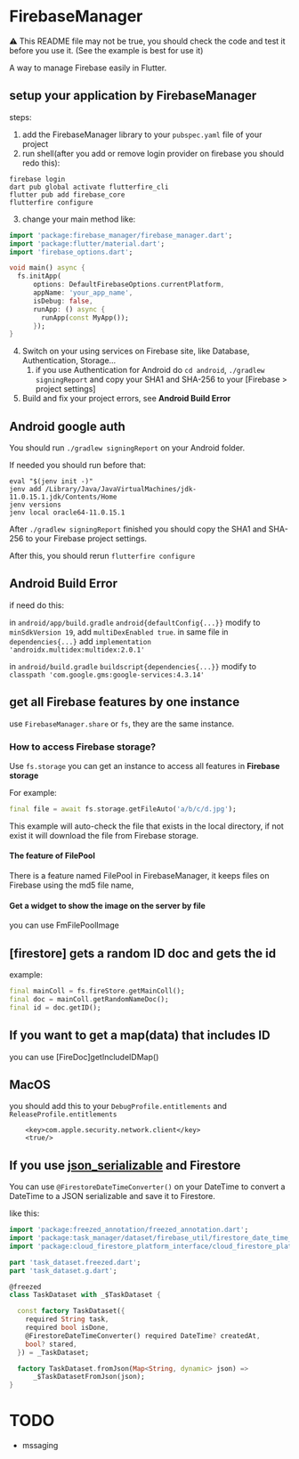 # FirebaseManager

⚠️ This README file may not be true, you should check the code and test it before you use it. (See the example is best for use it)

A way to manage Firebase easily in Flutter.

## setup your application by FirebaseManager

steps:

1. add the FirebaseManager library to your `pubspec.yaml` file of your project
2. run shell(after you add or remove login provider on firebase you should redo this):

```shell
firebase login
dart pub global activate flutterfire_cli
flutter pub add firebase_core
flutterfire configure
```

3. change your main method like:

```dart
import 'package:firebase_manager/firebase_manager.dart';
import 'package:flutter/material.dart';
import 'firebase_options.dart';

void main() async {
  fs.initApp(
      options: DefaultFirebaseOptions.currentPlatform,
      appName: 'your_app_name',
      isDebug: false,
      runApp: () async {
        runApp(const MyApp());
      });
}
```

4. Switch on your using services on Firebase site, like Database, Authentication, Storage...
   1. if you use Authentication for Android do `cd android`, `./gradlew signingReport` and copy your SHA1 and SHA-256 to your [Firebase > project settings]
5. Build and fix your project errors, see **Android Build Error**

## Android google auth

You should run `./gradlew signingReport` on your Android folder.

If needed you should run before that:

```
eval "$(jenv init -)"
jenv add /Library/Java/JavaVirtualMachines/jdk-11.0.15.1.jdk/Contents/Home
jenv versions
jenv local oracle64-11.0.15.1
```

After `./gradlew signingReport` finished you should copy the SHA1 and SHA-256 to your Firebase project settings.

After this, you should rerun `flutterfire configure`

## Android Build Error

if need do this:

in `android/app/build.gradle` `android{defaultConfig{...}}` modify to `minSdkVersion 19`, add `multiDexEnabled true`.
in same file in `dependencies{...}` add `implementation 'androidx.multidex:multidex:2.0.1'`

in `android/build.gradle` `buildscript{dependencies{...}}` modify to `classpath 'com.google.gms:google-services:4.3.14'`

## get all Firebase features by one instance

use `FirebaseManager.share` or `fs`, they are the same instance.

### How to access Firebase storage?

Use `fs.storage` you can get an instance to access all features in **Firebase storage**

For example:

```dart
final file = await fs.storage.getFileAuto('a/b/c/d.jpg');
```

This example will auto-check the file that exists in the local directory, if not exist it will download the file from Firebase storage.

#### The feature of FilePool

There is a feature named FilePool in FirebaseManager, it keeps files on Firebase using the md5 file name,

#### Get a widget to show the image on the server by file

you can use FmFilePoolImage

## [firestore] gets a random ID doc and gets the id

example:

```dart
final mainColl = fs.fireStore.getMainColl();
final doc = mainColl.getRandomNameDoc();
final id = doc.getID();
```

## If you want to get a map(data) that includes ID

you can use [FireDoc]getIncludeIDMap()

## MacOS

you should add this to your `DebugProfile.entitlements` and `ReleaseProfile.entitlements`

```
	<key>com.apple.security.network.client</key>
	<true/>
```

## If you use [json_serializable](https://pub.dev/packages/json_serializable) and Firestore

You can use `@FirestoreDateTimeConverter()` on your DateTime to convert a DateTime to a JSON serializable and save it to Firestore.

like this:

```dart
import 'package:freezed_annotation/freezed_annotation.dart';
import 'package:task_manager/dataset/firebase_util/firestore_date_time_converter.dart';
import 'package:cloud_firestore_platform_interface/cloud_firestore_platform_interface.dart';

part 'task_dataset.freezed.dart';
part 'task_dataset.g.dart';

@freezed
class TaskDataset with _$TaskDataset {

  const factory TaskDataset({
    required String task,
    required bool isDone,
    @FirestoreDateTimeConverter() required DateTime? createdAt,
    bool? stared,
  }) = _TaskDataset;

  factory TaskDataset.fromJson(Map<String, dynamic> json) =>
      _$TaskDatasetFromJson(json);
}
```


# TODO

- mssaging